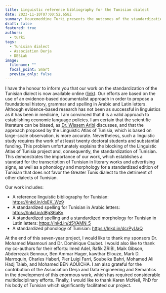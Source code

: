 ```yaml
---
title: Linguistic reference bibliography for the Tunisian dialect
date: 2023-11-10T07:00:52.658Z
summary: Houcemeddine Turki presents the outcomes of the standardization of the Tunisian dialect, which are now available online. The work includes a reference linguistic bibliography for Tunisian, a standardized spelling for Tunisian in Arabic letters, a standardized spelling and a standardized morphology for Tunisian in Latin letters, and a standardized phonology of Tunisian. The project has required considerable multidisciplinary efforts and has been developed in collaboration with the Association Derja and Data Engineering and Semantics Lab (DESLab)
draft: false
featured: true
authors:
  - turki
tags:
  - Tunisian dialect
  - Association Derja
  - DESLab
image:
  filename: ""
  focal_point: Smart
  preview_only: false
---
```

I have the honour to inform you that our work on the standardization of the Tunisian dialect is now available online ([link](https://papers.ssrn.com/sol3/papers.cfm?abstract_id=4587899)). Our efforts are based on the use of an evidence-based documentalist approach in order to propose a foundational history, grammar and spelling in Arabic and Latin letters. Although evidence-based research has not been as successful in linguistics as it has been in medicine, I am convinced that it is a valid approach to establishing economic language policies. I am certain that the scientific literature can be biased, as [Dr. Wissem Aribi](https://www.linkedin.com/in/ACoAADSBbpABGOH2eK3k0VAn08-DebFqFIvS3zo?lipi=urn%3Ali%3Apage%3Ad_flagship3_detail_base%3B5RY7I6VnTOOuWnJyRSTYaA%3D%3D) discusses, and that the approach proposed by the Linguistic Atlas of Tunisia, which is based on large-scale observation, is more accurate. Nevertheless, such a linguistic study requires the work of at least twenty doctoral students and substantial funding. This problem unfortunately explains the blocking of the Linguistic Atlas of Tunisia project and, consequently, the standardization of Tunisian. This demonstrates the importance of our work, which establishes a standard for the transcription of Tunisian in literary works and advertising signs, as well as a phonology and morphology for a standardized edition of Tunisian that does not favor the Greater Tunis dialect to the detriment of other dialects of Tunisian.

Our work includes:
- A reference linguistic bibliography for Tunisian: https://lnkd.in/dsEK_Wz9
- A standardized spelling for Tunisian in Arabic letters: https://lnkd.in/dBgS6aKv
- A standardized spelling and a standardized morphology for Tunisian in Latin letters: https://lnkd.in/d5YAMN_5
- A standardized phonology of Tunisian: https://lnkd.in/dcrPyUaQ

At the end of this seven-year project, I would like to thank my sponsors Dr. Mohamed Maamouri and Dr. Dominique Caubet. I would also like to thank my co-authors for their efforts: Imed Adel, Rafik ZRIBI, Maik Gibson, Abderrezak Bennour, Ben Ammar Hager, kawthar Ellouze, Mark D. Marroquin, Charles Haberl, Pier Luigi Farri, Soubeika Bahri, Mohamed Ali Hadj Taieb, and Mohamed BEN AOUICHA. I am also grateful for the contribution of the Association Derja and Data Engineering and Semantics in the development of this enormous work, which has required considerable multidisciplinary efforts. Finally, I would like to thank Karen McNeil, PhD for his body of Tunisian which significantly facilitated our project.
```
